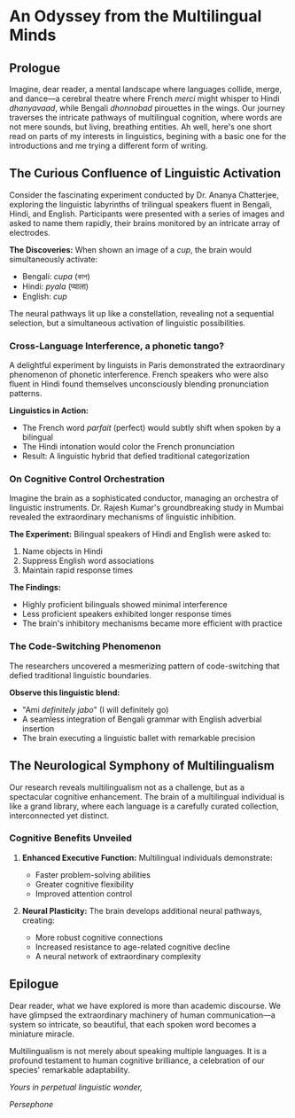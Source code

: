 # An Odyssey from the Multilingual Minds

## Prologue
Imagine, dear reader, a mental landscape where languages collide, merge, and dance—a cerebral theatre where French *merci* might whisper to Hindi *dhanyavaad*, while Bengali *dhonnobad* pirouettes in the wings. Our journey traverses the intricate pathways of multilingual cognition, where words are not mere sounds, but living, breathing entities.
Ah well, here's one short read on parts of my interests in linguistics, begining with a basic one for the introductions and me trying a different form of writing. 

## The Curious Confluence of Linguistic Activation

Consider the fascinating experiment conducted by Dr. Ananya Chatterjee, exploring the linguistic labyrinths of trilingual speakers fluent in Bengali, Hindi, and English. Participants were presented with a series of images and asked to name them rapidly, their brains monitored by an intricate array of electrodes.

**The Discoveries:** When shown an image of a *cup*, the brain would simultaneously activate:
- Bengali: *cupa* (কাপ)
- Hindi: *pyala* (प्याला)
- English: *cup*

The neural pathways lit up like a constellation, revealing not a sequential selection, but a simultaneous activation of linguistic possibilities.

### Cross-Language Interference, a phonetic tango?

A delightful experiment by linguists in Paris demonstrated the extraordinary phenomenon of phonetic interference. French speakers who were also fluent in Hindi found themselves unconsciously blending pronunciation patterns.

**Linguistics in Action:**
- The French word *parfait* (perfect) would subtly shift when spoken by a bilingual
- The Hindi intonation would color the French pronunciation
- Result: A linguistic hybrid that defied traditional categorization

### On Cognitive Control Orchestration

Imagine the brain as a sophisticated conductor, managing an orchestra of linguistic instruments. Dr. Rajesh Kumar's groundbreaking study in Mumbai revealed the extraordinary mechanisms of linguistic inhibition.

**The Experiment:** Bilingual speakers of Hindi and English were asked to:
1. Name objects in Hindi
2. Suppress English word associations
3. Maintain rapid response times

**The Findings:**
- Highly proficient bilinguals showed minimal interference
- Less proficient speakers exhibited longer response times
- The brain's inhibitory mechanisms became more efficient with practice

### The Code-Switching Phenomenon

The researchers uncovered a mesmerizing pattern of code-switching that defied traditional linguistic boundaries.

**Observe this linguistic blend:**
- "Ami *definitely* *jabo*" (I will definitely go)
- A seamless integration of Bengali grammar with English adverbial insertion
- The brain executing a linguistic ballet with remarkable precision

## The Neurological Symphony of Multilingualism

Our research reveals multilingualism not as a challenge, but as a spectacular cognitive enhancement. The brain of a multilingual individual is like a grand library, where each language is a carefully curated collection, interconnected yet distinct.

### Cognitive Benefits Unveiled

1. **Enhanced Executive Function:** Multilingual individuals demonstrate:
   - Faster problem-solving abilities
   - Greater cognitive flexibility
   - Improved attention control

2. **Neural Plasticity:** The brain develops additional neural pathways, creating:
   - More robust cognitive connections
   - Increased resistance to age-related cognitive decline
   - A neural network of extraordinary complexity

## Epilogue

Dear reader, what we have explored is more than academic discourse. We have glimpsed the extraordinary machinery of human communication—a system so intricate, so beautiful, that each spoken word becomes a miniature miracle.

Multilingualism is not merely about speaking multiple languages. It is a profound testament to human cognitive brilliance, a celebration of our species' remarkable adaptability.

*Yours in perpetual linguistic wonder,* 

*Persephone*